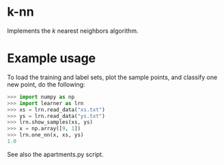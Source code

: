# k-nn
Implements the *k* nearest neighbors algorithm.

# Example usage
To load the training and label sets, plot the sample points, and classify one new point, do the following:
```Python
>>> import numpy as np
>>> import learner as lrn
>>> xs = lrn.read_data("xs.txt")
>>> ys = lrn.read_data("ys.txt")
>>> lrn.show_samples(xs, ys)
>>> x = np.array([9, 1])
>>> lrn.one_nn(x, xs, ys)
1.0
```
See also the apartments.py script.